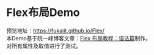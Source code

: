 # Flex布局Demo
预览地址：https://fukaiit.github.io/Flex/  
本Demo基于阮一峰博客文章：[Flex 布局教程：语法篇](http://www.ruanyifeng.com/blog/2015/07/flex-grammar.html)制作。    
对所有属性及取值进行了测试。
